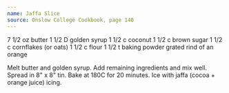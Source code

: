 ```yaml
---
name: Jaffa Slice
source: Onslow College Cookbook, page 140
---
```


7 1/2 oz butter
1 1/2 D golden syrup
1 1/2 c coconut
1 1/2 c brown sugar
1 1/2 c cornflakes (or oats)
1 1/2 c flour
1 1/2 t baking powder
grated rind of an orange

Melt butter and golden syrup.  Add remaining ingredients and mix well.  Spread in 8" x 8" tin.  Bake at 180C for 20 minutes.  Ice with jaffa (cocoa + orange juice) icing.

